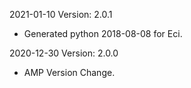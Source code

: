 2021-01-10 Version: 2.0.1
- Generated python 2018-08-08 for Eci.

2020-12-30 Version: 2.0.0
- AMP Version Change.

